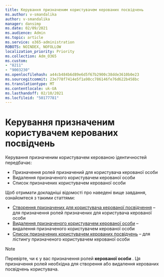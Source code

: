 ```yaml
---
title: Керування призначеним користувачем керованих посвідчень
ms.author: v-smandalika
author: v-smandalika
manager: dansimp
ms.date: 02/09/2021
ms.audience: Admin
ms.topic: article
ms.service: o365-administration
ROBOTS: NOINDEX, NOFOLLOW
localization_priority: Priority
ms.collection: Adm_O365
ms.custom:
- "8211"
- "9003230"
ms.openlocfilehash: a44cb484b6d89e6d5f67b2900c38dde3610b0e23
ms.sourcegitcommit: 23e778f7414e5f1a98cc786146fe76d622b458bc
ms.translationtype: MT
ms.contentlocale: uk-UA
ms.lasthandoff: 02/10/2021
ms.locfileid: "50177781"
---
```

# <a name="manage-a-user-assigned-managed-identity"></a>Керування призначеним користувачем керованих посвідчень

Керування призначеним користувачем керованою ідентичностей передбачає:

- Призначення ролей призначений для користувача керованої особи
- Видалення призначеного користувачем керованої особи
- Список призначених користувачем керованої особи

Щоб отримати докладніші відомості про наведені вище завдання, ознайомтеся з такими статтями:

- [Створення призначених для користувача керованої посвідчення](https://docs.microsoft.com/azure/active-directory/managed-identities-azure-resources/how-to-manage-ua-identity-portal) – для призначення ролей призначених для користувача керованої особи
- [Видалення призначеного користувачем керованої особи](https://docs.microsoft.com/azure/active-directory/managed-identities-azure-resources/how-to-manage-ua-identity-portal) – видалення призначеного користувачем керованої особи
- [Список призначених користувачем керованих посвідчень](https://docs.microsoft.com/azure/active-directory/managed-identities-azure-resources/how-to-manage-ua-identity-portal) – для лістингу призначеного користувачем керованої особи

> [!NOTE]
> Перевірте, чи є у вас призначення ролей **керованої особи** . Ця призначення ролей необхідна для створення або видалення керованих посвідчень користувача.
